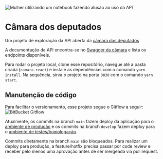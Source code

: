 ![Mulher utilizando um notebook fazendo alusão ao uso da API](https://dadosabertos.camara.leg.br/img/news/news-ilustration.png "Dados abertos da câmara de deputados")

# Câmara dos deputados

Um projeto de exploração da API aberta da [câmara dos deputados](https://dadosabertos.camara.leg.br/)

A documentação da API encontra-se no [Swagger da câmara](https://dadosabertos.camara.leg.br/swagger/api.html) e lista os endpoints disponíveis.

Para rodar o projeto local, clone esse repositório, navegue até a pasta criada (`camara-react`) e instale as dependências com o comando `yarn install`.
Na sequência, sirva o projeto na porta `3030` com o comando `yarn start`.

## Manutenção de código

Para facilitar o versionamento, esse projeto segue o Gitflow a seguir:
![BitBucket Gitflow](https://wac-cdn.atlassian.com/dam/jcr:8f00f1a4-ef2d-498a-a2c6-8020bb97902f/03%20Release%20branches.svg?cdnVersion=1671 "Bitbucket gitflow")

Atualmente, os commits na branch `main` fazem deploy da aplicação para o [ambiente de produção](https://deputados.vercel.app) e os commits na branch `develop` fazem deploy para o [ambiente de testes/homologação](https://deputados-dev.vercel.app).

Commits diretamente na branch `main` são bloqueados. Para realizar um deploy para produção, a feature/hotfix precisa passar por code review e receber pelo menos uma aprovação antes de ser mergeada via pull request.
